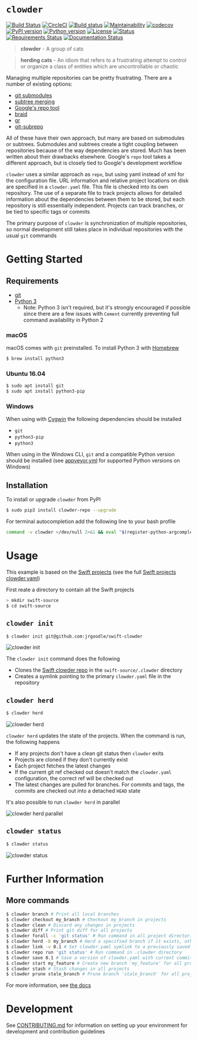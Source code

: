 # `clowder`
[![Build Status](https://travis-ci.org/JrGoodle/clowder.svg)](https://travis-ci.org/JrGoodle/clowder)
[![CircleCI](https://circleci.com/gh/JrGoodle/clowder.svg?style=shield)](https://circleci.com/gh/JrGoodle/clowder)
[![Build status](https://ci.appveyor.com/api/projects/status/pmf4h6etnb3bbd9y?svg=true)](https://ci.appveyor.com/project/JrGoodle/clowder)
[![Maintainability](https://api.codeclimate.com/v1/badges/56c92799de08f9ef9258/maintainability)](https://codeclimate.com/github/JrGoodle/clowder/maintainability)
[![codecov](https://codecov.io/gh/JrGoodle/clowder/branch/master/graph/badge.svg)](https://codecov.io/gh/JrGoodle/clowder)
[![PyPI version](https://badge.fury.io/py/clowder-repo.svg)](https://badge.fury.io/py/clowder-repo)
[![Python version](https://img.shields.io/pypi/pyversions/clowder-repo.svg)](https://pypi.python.org/pypi/clowder-repo)
[![License](https://img.shields.io/pypi/l/clowder-repo.svg)](https://pypi.python.org/pypi/clowder-repo)
[![Status](https://img.shields.io/pypi/status/clowder-repo.svg)](https://pypi.python.org/pypi/clowder-repo)
[![Requirements Status](https://requires.io/github/JrGoodle/clowder/requirements.svg?branch=master)](https://requires.io/github/JrGoodle/clowder/requirements/?branch=master)
[![Documentation Status](https://readthedocs.org/projects/clowder/badge/?version=latest)](http://clowder.readthedocs.io)

> **clowder** - A group of cats

> **herding cats** - An idiom that refers to a frustrating attempt to control or organize a class of entities which are uncontrollable or chaotic

Managing multiple repositories can be pretty frustrating. There are a number of existing options:

- [git submodules](https://git-scm.com/book/en/v2/Git-Tools-Submodules)
- [subtree merging](https://git-scm.com/book/en/v1/Git-Tools-Subtree-Merging)
- [Google's repo tool](https://code.google.com/p/git-repo/)
- [braid](https://github.com/cristibalan/braid)
- [gr](https://github.com/mixu/gr)
- [git-subrepo](https://github.com/ingydotnet/git-subrepo)

All of these have their own approach, but many are based on submodules or subtrees. Submodules and subtrees create a tight coupling between repositories because of the way dependencies are stored. Much has been written about their drawbacks elsewhere. Google's `repo` tool takes a different approach, but is closely tied to Google's development workflow

`clowder` uses a similar approach as `repo`, but using yaml instead of xml for the configuration file. URL information and relative project locations on disk are specified in a `clowder.yaml` file. This file is checked into its own repository. The use of a separate file to track projects allows for detailed information about the dependencies between them to be stored, but each repository is still essentially independent. Projects can track branches, or be tied to specific tags or commits

The primary purpose of `clowder` is synchronization of multiple repositories, so normal development still takes place in individual repositories with the usual `git` commands

# Getting Started

## Requirements

- [git](https://git-scm.com)
- [Python 3](https://www.python.org/downloads/)
    + Note: Python 3 isn't required, but it's strongly encouraged if possible since there are a few issues with `Cement` currently preventing full command availability in Python 2

### macOS

macOS comes with `git` preinstalled. To install Python 3 with [Homebrew](https://brew.sh)

```bash
$ brew install python3
```

### Ubuntu 16.04

```bash
$ sudo apt install git
$ sudo apt install python3-pip
```

### Windows

When using with [Cygwin](https://cygwin.com/install.html) the following dependencies should be installed

- `git`
- `python3-pip`
- `python3`

When using in the Windows CLI, `git` and a compatible Python version should be installed (see [appveyor.yml](https://github.com/JrGoodle/clowder/blob/docs/appveyor.yml) for supported Python versions on Windows)

## Installation

To install or upgrade `clowder` from PyPI

```bash
$ sudo pip3 install clowder-repo --upgrade
```

For terminal autocompletion add the following line to your bash profile

```bash
command -v clowder >/dev/null 2>&1 && eval "$(register-python-argcomplete clowder)"
```

# Usage

This example is based on the [Swift projects](https://github.com/apple/swift) (see the full [Swift projects clowder.yaml](https://github.com/JrGoodle/swift-clowder/blob/master/clowder.yaml))

First reate a directory to contain all the Swift projects

```bash
> mkdir swift-source
$ cd swift-source
```

## `clowder init`

```bash
$ clowder init git@github.com:jrgoodle/swift-clowder
```

![clowder init](docs/README/clowder-init.png)

The `clowder init` command does the following
- Clones the [Swift clowder repo](https://github.com/JrGoodle/swift-clowder) in the `swift-source/.clowder` directory
- Creates a symlink pointing to the primary `clowder.yaml` file in the repository

## `clowder herd`

```bash
$ clowder herd
```

![clowder herd](docs/README/clowder-herd.png)

`clowder herd` updates the state of the projects. When the command is run, the following happens
- If any projects don't have a clean git status then `clowder` exits
- Projects are cloned if they don't currently exist
- Each project fetches the latest changes
- If the current git ref checked out doesn't match the `clowder.yaml` configuration, the correct ref will be checked out
- The latest changes are pulled for branches. For commits and tags, the commits are checked out into a detached `HEAD` state

It's also possible to run `clowder herd` in parallel

![clowder herd parallel](docs/README/clowder-herd-parallel.png)

## `clowder status`

```bash
$ clowder status
```

![clowder status](docs/README/clowder-status.png)

# Further Information

## More commands

```bash
$ clowder branch # Print all local branches
$ clowder checkout my_branch # Checkout my_branch in projects
$ clowder clean # Discard any changes in projects
$ clowder diff # Print git diff for all projects
$ clowder forall -c 'git status' # Run command in all project directories
$ clowder herd -b my_branch # Herd a specified branch if it exists, otherwise use default ref
$ clowder link -v 0.1 # Set clowder.yaml symlink to a previously saved version
$ clowder repo run 'git status' # Run command in .clowder directory
$ clowder save 0.1 # Save a version of clowder.yaml with current commit sha's
$ clowder start my_feature # Create new branch 'my_feature' for all projects
$ clowder stash # Stash changes in all projects
$ clowder prune stale_branch # Prune branch 'stale_branch' for all projects
```

For more information, see [the docs](http://clowder.readthedocs.io/en/latest/)

# Development

See [CONTRIBUTING.md](https://github.com/JrGoodle/clowder/blob/master/CONTRIBUTING.md) for information on setting up your environment for development and contribution guidelines
